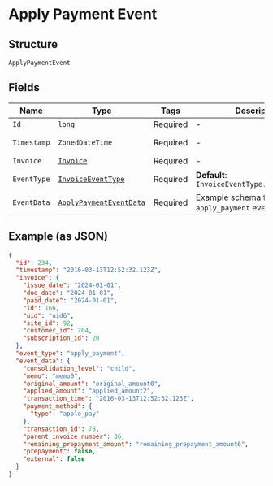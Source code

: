 
# Apply Payment Event

## Structure

`ApplyPaymentEvent`

## Fields

| Name | Type | Tags | Description | Getter | Setter |
|  --- | --- | --- | --- | --- | --- |
| `Id` | `long` | Required | - | long getId() | setId(long id) |
| `Timestamp` | `ZonedDateTime` | Required | - | ZonedDateTime getTimestamp() | setTimestamp(ZonedDateTime timestamp) |
| `Invoice` | [`Invoice`](../../doc/models/invoice.md) | Required | - | Invoice getInvoice() | setInvoice(Invoice invoice) |
| `EventType` | [`InvoiceEventType`](../../doc/models/invoice-event-type.md) | Required | **Default**: `InvoiceEventType.APPLY_PAYMENT` | InvoiceEventType getEventType() | setEventType(InvoiceEventType eventType) |
| `EventData` | [`ApplyPaymentEventData`](../../doc/models/apply-payment-event-data.md) | Required | Example schema for an `apply_payment` event | ApplyPaymentEventData getEventData() | setEventData(ApplyPaymentEventData eventData) |

## Example (as JSON)

```json
{
  "id": 234,
  "timestamp": "2016-03-13T12:52:32.123Z",
  "invoice": {
    "issue_date": "2024-01-01",
    "due_date": "2024-01-01",
    "paid_date": "2024-01-01",
    "id": 166,
    "uid": "uid6",
    "site_id": 92,
    "customer_id": 204,
    "subscription_id": 20
  },
  "event_type": "apply_payment",
  "event_data": {
    "consolidation_level": "child",
    "memo": "memo0",
    "original_amount": "original_amount0",
    "applied_amount": "applied_amount2",
    "transaction_time": "2016-03-13T12:52:32.123Z",
    "payment_method": {
      "type": "apple_pay"
    },
    "transaction_id": 78,
    "parent_invoice_number": 36,
    "remaining_prepayment_amount": "remaining_prepayment_amount6",
    "prepayment": false,
    "external": false
  }
}
```

